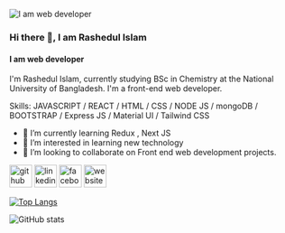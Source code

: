 ![I am web developer](https://i.ibb.co/WtQC5tn/Web-Developer-1.png)
### Hi there 👋, I am Rashedul Islam
#### I am web developer

I'm Rashedul Islam, currently studying BSc in Chemistry at the National University of Bangladesh. I'm a front-end web developer.

Skills: JAVASCRIPT / REACT / HTML / CSS / NODE JS / mongoDB / BOOTSTRAP / Express JS / Material UI / Tailwind CSS

- 🌱 I’m currently learning Redux , Next JS 
- 👀  I’m interested in learning new technology
- 👯 I’m looking to collaborate on Front end web development projects. 


[<img src='https://cdn.jsdelivr.net/npm/simple-icons@3.0.1/icons/github.svg' alt='github' height='40'>](https://github.com/Rashedul-4-Islam)  [<img src='https://cdn.jsdelivr.net/npm/simple-icons@3.0.1/icons/linkedin.svg' alt='linkedin' height='40'>](https://www.linkedin.com/in/rashedul-islam14/)  [<img src='https://cdn.jsdelivr.net/npm/simple-icons@3.0.1/icons/facebook.svg' alt='facebook' height='40'>](https://www.facebook.com/rashedul.islam444)  [<img src='https://cdn.jsdelivr.net/npm/simple-icons@3.0.1/icons/icloud.svg' alt='website' height='40'>](https://rashedul-islam.me/)  

[![Top Langs](https://github-readme-stats.vercel.app/api/top-langs/?username=Rashedul-4-Islam)](https://github.com/anuraghazra/github-readme-stats)

![GitHub stats](https://github-readme-stats.vercel.app/api?username=Rashedul-4-Islam&show_icons=true)  


